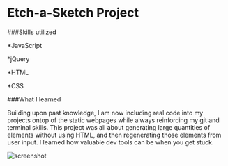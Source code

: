 # Etch-a-Sketch Project

###Skills utilized
   
  *JavaScript
  
  *jQuery
  
  *HTML
  
  *CSS
  
###What I learned

Building upon past knowledge, I am now including real code into my projects ontop of the static webpages while always reinforcing my git and terminal skills.
This project was all about generating large quantities of elements without using HTML, and then regenerating those elements from user input. I learned how valuable dev tools can be when you get stuck.


![screenshot](https://cloud.githubusercontent.com/assets/23216543/22042215/311b3cc0-dcd8-11e6-95d2-38a2ada98331.png)
